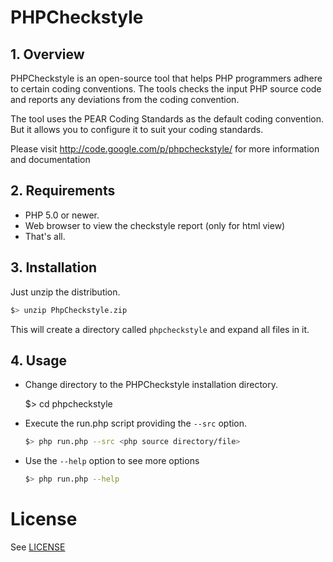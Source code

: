# PHPCheckstyle

## 1. Overview

PHPCheckstyle is an open-source tool that helps PHP programmers 
adhere to certain coding conventions. The tools checks the input PHP 
source code and reports any deviations from the coding convention.

The tool uses the PEAR Coding Standards as the default coding convention. 
But it allows you to configure it to suit your coding standards.

Please visit http://code.google.com/p/phpcheckstyle/ for
more information and documentation


## 2. Requirements

- PHP 5.0 or newer. 
- Web browser to view the checkstyle report (only for html view)
- That's all. 


## 3. Installation

Just unzip the distribution.

```bash
$> unzip PhpCheckstyle.zip
```

This will create a directory called `phpcheckstyle` and expand all 
files in it.


## 4. Usage

- Change directory to the PHPCheckstyle installation directory.

  $> cd phpcheckstyle

- Execute the run.php script providing the `--src` option.

  ```bash
  $> php run.php --src <php source directory/file>
  ```

- Use the `--help` option to see more options

  ```bash
  $> php run.php --help
  ```


# License
See [LICENSE](/jbrooksuk/phpcheckstyle/blob/master/LICENSE.txt)